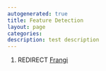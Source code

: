 ```yaml
---
autogenerated: true
title: Feature Detection
layout: page
categories: 
description: test description
---
```


1.  REDIRECT [Frangi](Frangi)
